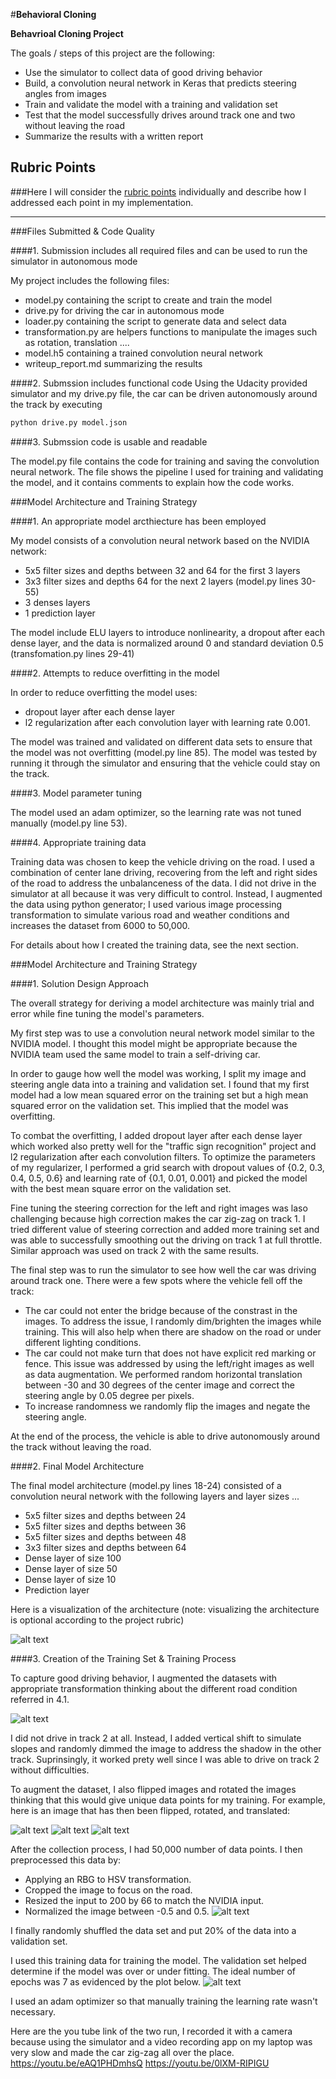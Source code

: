#**Behavioral Cloning** 

**Behavrioal Cloning Project**

The goals / steps of this project are the following:
* Use the simulator to collect data of good driving behavior
* Build, a convolution neural network in Keras that predicts steering angles from images
* Train and validate the model with a training and validation set
* Test that the model successfully drives around track one and two without leaving the road
* Summarize the results with a written report


[//]: # (Image References)

[image1]: ./output/model.png "Model Visualization"
[image2]: ./output/brightness.png "Random Brightness"
[image3]: ./output/cropped.png "Cropped Image"
[image4]: ./output/flip.png "Flipped Image"
[image5]: ./output/rotated.png "Rotated Image"
[image6]: ./output/flip+30.png "Translated & Cropped Image"
[image7]: ./output/left-center-right.png "Left Center Right Image"
[image8]: ./output/hist.png "Distribution of steering angle"
[image9]: ./output/adjusted.png "Adjusted Distribution of steering angle"
[image10]: ./output/loss.png "Learning curve"


## Rubric Points
###Here I will consider the [rubric points](https://review.udacity.com/#!/rubrics/432/view) individually and describe how I addressed each point in my implementation.  

---
###Files Submitted & Code Quality

####1. Submission includes all required files and can be used to run the simulator in autonomous mode

My project includes the following files:
* model.py containing the script to create and train the model
* drive.py for driving the car in autonomous mode
* loader.py containing the script to generate data and select data
* transformation.py are helpers functions to manipulate the images such as rotation, translation ....
* model.h5 containing a trained convolution neural network 
* writeup_report.md summarizing the results

####2. Submssion includes functional code
Using the Udacity provided simulator and my drive.py file, the car can be driven autonomously around the track by executing 
```sh
python drive.py model.json
```

####3. Submssion code is usable and readable

The model.py file contains the code for training and saving the convolution neural network. The file shows the pipeline I used for training and validating the model, and it contains comments to explain how the code works.

###Model Architecture and Training Strategy

####1. An appropriate model arcthiecture has been employed

My model consists of a convolution neural network based on the NVIDIA network:
* 5x5 filter sizes and depths between 32 and 64 for the first 3 layers 
* 3x3 filter sizes and depths 64 for the next 2 layers (model.py lines 30-55) 
* 3 denses layers
* 1 prediction layer


The model include ELU layers to introduce nonlinearity, a dropout after each dense layer, and the data is normalized around 0 and standard deviation 0.5 (transfomation.py lines 29-41)

####2. Attempts to reduce overfitting in the model

In order to reduce overfitting the model uses:
* dropout layer after each dense layer
* l2 regularization after each convolution layer with learning rate 0.001.

The model was trained and validated on different data sets to ensure that the model was not overfitting (model.py line 85). The model was tested by running it through the simulator and ensuring that the vehicle could stay on the track.

####3. Model parameter tuning

The model used an adam optimizer, so the learning rate was not tuned manually (model.py line 53).

####4. Appropriate training data

Training data was chosen to keep the vehicle driving on the road. I used a combination of center lane driving, recovering from the left and right sides of the road to address the unbalanceness of the data. I did not drive in the simulator at all because it was very difficult to control. Instead, I augmented the data using python generator; I used various image processing transformation to simulate various road and weather conditions and increases the dataset from 6000 to 50,000.

For details about how I created the training data, see the next section. 

###Model Architecture and Training Strategy

####1. Solution Design Approach

The overall strategy for deriving a model architecture was mainly trial and error while fine tuning the model's parameters.

My first step was to use a convolution neural network model similar to the NVIDIA model. I thought this model might be appropriate because the NVIDIA team used the same model to train a self-driving car.

In order to gauge how well the model was working, I split my image and steering angle data into a training and validation set. I found that my first model had a low mean squared error on the training set but a high mean squared error on the validation set. This implied that the model was overfitting. 

To combat the overfitting, I added dropout layer after each dense layer which worked also pretty well for the "traffic sign recognition" project and l2 regularization after each convolution filters. To optimize the parameters of my regularizer, I performed a grid search with dropout values of {0.2, 0.3, 0.4, 0.5, 0.6} and learning rate of {0.1, 0.01, 0.001} and picked the model with the best mean square error on the validation set.

Fine tuning the steering correction for the left and right images was laso challenging because high correction makes the car zig-zag on track 1. I tried different value of steering correction and added more training set and was able to successfully smoothing out the driving on track 1 at full throttle. Similar approach was used on track 2 with the same results.

The final step was to run the simulator to see how well the car was driving around track one. There were a few spots where the vehicle fell off the track:
* The car could not enter the bridge because of the constrast in the images. To address the issue, I randomly dim/brighten the images while training. This will also help when there are shadow on the road or under different lighting conditions.
* The car could not make turn that does not have explicit red marking or fence. This issue was addressed by using the left/right images as well as data augmentation. We performed random horizontal translation between -30 and 30 degrees of the center image and correct the steering angle by 0.05 degree per pixels.
* To increase randomness we randomly flip the images and negate the steering angle.

At the end of the process, the vehicle is able to drive autonomously around the track without leaving the road.  

####2. Final Model Architecture

The final model architecture (model.py lines 18-24) consisted of a convolution neural network with the following layers and layer sizes ...
* 5x5 filter sizes and depths between 24 
* 5x5 filter sizes and depths between 36 
* 5x5 filter sizes and depths between 48
* 3x3 filter sizes and depths between 64
* Dense layer of size 100
* Dense layer of size 50
* Dense layer of size 10
* Prediction layer

Here is a visualization of the architecture (note: visualizing the architecture is optional according to the project rubric)

![alt text][image1]

####3. Creation of the Training Set & Training Process

To capture good driving behavior, I augmented the datasets with appropriate transformation thinking about the different road condition referred in 4.1.

![alt text][image7]

I did not drive in track 2 at all. Instead, I added vertical shift to simulate slopes and randomly dimmed the image to address the shadow in the other track. Suprinsingly, it worked prety well since I was able to drive on track 2 without difficulties.

To augment the dataset, I also flipped images and rotated the images thinking that this would give unique data points for my training. For example, here is an image that has then been flipped, rotated, and translated:

![alt text][image4]
![alt text][image5]
![alt text][image6]


After the collection process, I had 50,000 number of data points. I then preprocessed this data by:
* Applying an RBG to HSV transformation.
* Cropped the image to focus on the road.
* Resized the input to 200 by 66 to match the NVIDIA input.
* Normalized the image between -0.5 and 0.5.
![alt text][image3]


I finally randomly shuffled the data set and put 20% of the data into a validation set. 

I used this training data for training the model. The validation set helped determine if the model was over or under fitting. The ideal number of epochs was 7 as evidenced by the plot below.
![alt text][image10]

 I used an adam optimizer so that manually training the learning rate wasn't necessary.

 Here are the you tube link of the two run, I recorded it with a camera because using the simulator and a video recording app on my laptop was very slow and made the car zig-zag all over the place.  
 https://youtu.be/eAQ1PHDmhsQ 
 https://youtu.be/0lXM-RIPIGU